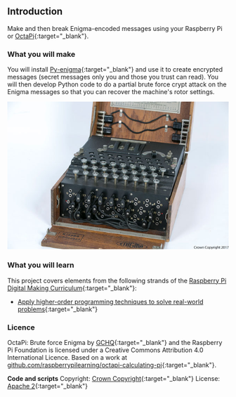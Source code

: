 ## Introduction

Make and then break Enigma-encoded messages using your Raspberry Pi or [OctaPi](http://projects.raspberrypi.org/en/projects/build-an-octapi){:target="_blank"}.

### What you will make

You will install [Py-enigma](http://py-enigma.readthedocs.org/){:target="_blank"} and use it to create encrypted messages (secret messages only you and those you trust can read). You will then develop Python code to do a partial brute force crypt attack on the Enigma messages so that you can recover the machine's rotor settings.  

![A GCHQ owned Enigma machine captured at the end of WWII](images/7X5A0933.jpg)


### What you will learn

This project covers elements from the following strands of the [Raspberry Pi Digital Making Curriculum](http://rpf.io/curriculum){:target="_blank"}:

+ [Apply higher-order programming techniques to solve real-world problems](https://curriculum.raspberrypi.org/programming/maker/){:target="_blank"}

### Licence

OctaPi: Brute force Enigma by [GCHQ](https://www.gchq.gov.uk/){:target="_blank"} and the Raspberry Pi Foundation is licensed under a Creative Commons Attribution 4.0 International Licence.
Based on a work at [github.com/raspberrypilearning/octapi-calculating-pi](https://github.com/raspberrypilearning/octapi-calculating-pi){:target="_blank"}.

**Code and scripts**
Copyright: [Crown Copyright](https://www.nationalarchives.gov.uk/information-management/re-using-public-sector-information/uk-government-licensing-framework/crown-copyright/){:target="_blank"}
License: [Apache 2](https://www.apache.org/licenses/LICENSE-2.0){:target="_blank"}
